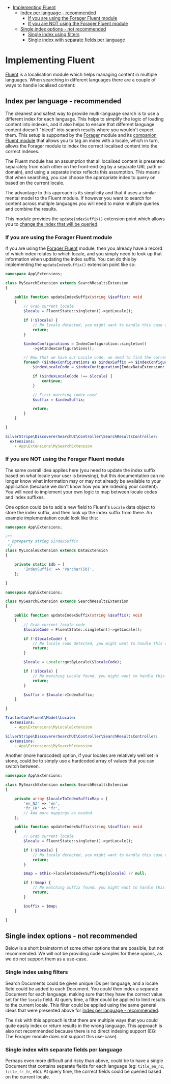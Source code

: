 <!-- TOC -->
* [Implementing Fluent](#implementing-fluent)
  * [Index per language - recommended](#index-per-language---recommended)
    * [If you are using the Forager Fluent module](#if-you-are-using-the-forager-fluent-module)
    * [If you are NOT using the Forager Fluent module](#if-you-are-not-using-the-forager-fluent-module)
  * [Single index options - not recommended](#single-index-options---not-recommended)
    * [Single index using filters](#single-index-using-filters)
    * [Single index with separate fields per language](#single-index-with-separate-fields-per-language)
<!-- TOC -->

# Implementing Fluent

[Fluent](https://github.com/tractorcow-farm/silverstripe-fluent/) is a localisation module which helps managing content in multiple languages. When searching in different languages there are a couple of ways to handle localised content:

## Index per language - recommended

The cleanest and safest way to provide multi-language search is to use a different index for each language. This helps to simplify the logic of loading content into indexes, and it also helps to ensure that different language content doesn't "bleed" into search results where you wouldn't expect them. This setup is supported by the [Forager](https://github.com/silverstripeltd/silverstripe-forager/) module and its [companion Fluent module](https://github.com/silverstripeltd/silverstripe-forager-fluent/) that allows you to tag an index with a locale, which in turn, allows the Forager module to index the correct localised content into the correct indexes.

The Fluent module has an assumption that all localised content is presented separately from each other on the front-end (eg by a separate URL path or domain), and using a separate index reflects this assumption. This means that when searching, you can choose the appropriate index to query on based on the current locale.

The advantage to this approach is its simplicity and that it uses a similar mental model to the Fluent module. If however you want to search for content across multiple languages you will need to make multiple queries and combine the results.

This module provides the `updateIndexSuffix()` extension point which allows you to [change the index that will be queried](../README.md#change-the-index-used-for-querying).

### If you are using the Forager Fluent module

If you are using the [Forager Fluent](https://github.com/silverstripeltd/silverstripe-forager-fluent/) module, then you already have a record of which index relates to which locale, and you simply need to look up that information when updating the index suffix. You can do this by implementing the `updateIndexSuffix()` extension point like so:

```php
namespace App\Extensions;

class MySearchExtension extends SearchResultsExtension
{

    public function updateIndexSuffix(string &$suffix): void
    {
        // Grab current locale
        $locale = FluentState::singleton()->getLocale();

        if (!$locale) {
            // No locale detected, you might want to handle this case differently (EG: throw an exception)
            return;
        }

        $indexConfigurations = IndexConfiguration::singleton()
            ->getIndexConfigurations();

        // Now that we have our Locale code, we need to find the corresponding index suffixes
        foreach ($indexConfigurations as $indexSuffix => $indexConfiguration) {
            $indexLocaleCode = $indexConfiguration[IndexDataExtension::INDEX_LOCALE_PROP] ?? '';

            if ($indexLocaleCode !== $locale) {
                continue;
            }

            // First matching index used
            $suffix = $indexSuffix;

            return;
        }
    }

}
```

```yaml
SilverStripe\DiscovererSearchUI\Controller\SearchResultsController:
  extensions:
    - App\Extensions\MySearchExtension
```

### If you are NOT using the Forager Fluent module

The same overall idea applies here (you need to update the index suffix based on what locale your user is browsing), but this documentation can no longer know what information may or may not already be available to your application (because we don't know how you are indexing your content). You will need to implement your own logic to map between locale codes and index suffixes.

One option could be to add a new field to Fluent's `Locale` data object to store the index suffix, and then look up the index suffix from there. An example implementation could look like this:

```php
namespace App\Extensions;

/**
 * @property string $IndexSuffix
 */
class MyLocaleExtension extends DataExtension
{

    private static $db = [
        'IndexSuffix' => 'Varchar(50)',
    ];

}
```

```php
namespace App\Extensions;

class MySearchExtension extends SearchResultsExtension
{

    public function updateIndexSuffix(string &$suffix): void
    {
        // Grab current locale code
        $localeCode = FluentState::singleton()->getLocale();

        if (!$localeCode) {
            // No locale code detected, you might want to handle this case differently (EG: throw an exception)
            return;
        }

        $locale = Locale::getByLocale($localeCode);

        if (!$locale) {
            // No matching Locale found, you might want to handle this case differently (EG: throw an exception)
            return;
        }

        $suffix = $locale->IndexSuffix;
    }

}
```

```yaml
TractorCow\Fluent\Model\Locale:
  extensions:
    - App\Extensions\MyLocaleExtension

SilverStripe\DiscovererSearchUI\Controller\SearchResultsController:
  extensions:
    - App\Extensions\MySearchExtension
```

Another (more hardcoded) option, if your locales are relatively well set in stone, could be to simply use a hardcoded array of values that you can switch between.

```php
namespace App\Extensions;

class MySearchExtension extends SearchResultsExtension
{

    private array $localeToIndexSuffixMap = [
        'en_NZ' => 'en',
        'fr_FR' => 'fr',
        // Add more mappings as needed
    ];

    public function updateIndexSuffix(string &$suffix): void
    {
        // Grab current locale
        $locale = FluentState::singleton()->getLocale();

        if (!$locale) {
            // No locale detected, you might want to handle this case differently (EG: throw an exception)
            return;
        }

        $map = $this->localeToIndexSuffixMap[$locale] ?? null;

        if (!$map) {
            // No matching suffix found, you might want to handle this case differently (EG: throw an exception)
            return;
        }

        $suffix = $map;
    }

}
```

## Single index options - not recommended

Below is a short brainstorm of some other options that are possible, but not recommended. We will not be providing code samples for these opions, as we do not support them as a use-case.

### Single index using filters

Search Documents could be given unique IDs per language, and a locale field could be added to each Document. You could then index a separate Document for each language, making sure that they have the correct value set for the `locale` field. At query time, a filter could be applied to limit results to the current locale. This filter could be applied using the same general ideas that were presented above for [Index per language - recommended](#index-per-language---recommended).

The risk with this approach is that there are multiple ways that you could quite easily index or return results in the wrong language. This approach is also not recommended because there is no direct indexing support (EG: The Forager module does not support this use-case).

### Single index with separate fields per language

Perhaps even more difficult and risky than above, could be to have a single Document that contains separate fields for each language (eg: `title_en_nz`, `title_fr_fr`, etc). At query time, the correct fields could be queried based on the current locale.
